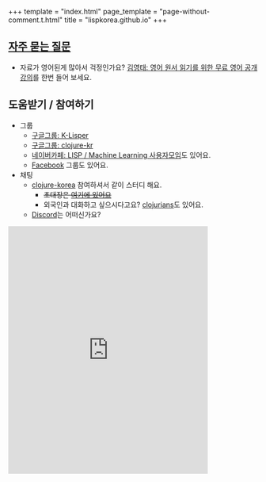 +++
template = "index.html"
page_template = "page-without-comment.t.html"
title = "lispkorea.github.io"
+++

## [자주 묻는 질문](faq)

- 자료가 영어된게 많아서 걱정인가요? [김영태: 영어 원서 읽기를 위한 무료 영어 공개 강의](https://philoskim.github.io/english/)를 한번 들어 보세요.

## 도움받기 / 참여하기

- 그룹
  - [<i class="fa-brands fa-google"></i> 구글그룹: K-Lisper](https://groups.google.com/forum/#!forum/lisp-korea)
  - [<i class="fa-brands fa-google"></i> 구글그룹: clojure-kr](https://groups.google.com/g/clojure-kr)
  - [<i class="fa-sharp fa-solid fa-n"></i> 네이버카페: LISP / Machine Learning 사용자모임](https://cafe.naver.com/lisper)도 있어요.
  - [<i class="fab fa-facebook"></i> Facebook](https://www.facebook.com/groups/defnclojure/) 그룹도 있어요.
- 채팅
  - [<i class="fab fa-slack"></i> clojure-korea](https://clojure-korea.slack.com/) 참여하셔서 같이 스터디 해요.
    - ~~초대장은 [여기에 있어요](https://clojure-korea-invitation.herokuapp.com/)~~
    - 외국인과 대화하고 싶으시다고요? [<i class="fab fa-slack"></i> clojurians](clojurians.net)도 있어요.
  - [<i class="fa-brands fa-discord"></i> Discord](https://discord.gg/aXjpm7GtJA)는 어떠신가요?




<iframe src="https://discord.com/widget?id=1181968466664767488&theme=light" width="80%" height="500" allowtransparency="true" frameborder="0" sandbox="allow-popups allow-popups-to-escape-sandbox allow-same-origin allow-scripts"></iframe>